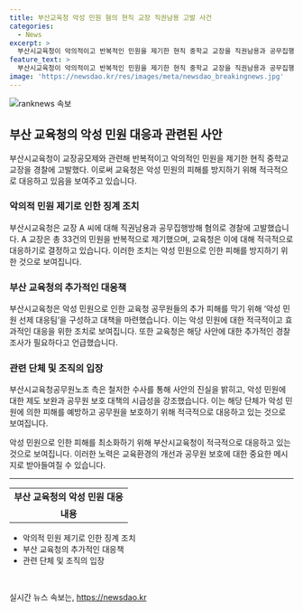 ```yaml
---
title: 부산교육청 악성 민원 혐의 현직 교장 직권남용 고발 사건
categories:
  - News
excerpt: >
  부산시교육청이 악의적이고 반복적인 민원을 제기한 현직 중학교 교장을 직권남용과 공무집행방해 혐의로 부산경찰청에 고발했다. 아울러 B 장학사의 사망과 A 교장의 민원 제기 간에 상당한 인과 관계가 있다고 보고 추가 조사를 요청했다. 시교육청은 이에 대비해 악성 민원 선제 대응팀을 구성하여 대책을 마련키로 결정했다. 해당 사건으로 악성 민원에 대한 제도 보완과 공무원 보호 대책이 시급하다는 지적이 나왔다.
feature_text: >
  부산시교육청이 악의적이고 반복적인 민원을 제기한 현직 중학교 교장을 직권남용과 공무집행방해 혐의로 부산경찰청에 고발했다. 아울러 B 장학사의 사망과 A 교장의 민원 제기 간에 상당한 인과 관계가 있다고 보고 추가 조사를 요청했다. 시교육청은 이에 대비해 악성 민원 선제 대응팀을 구성하여 대책을 마련키로 결정했다. 해당 사건으로 악성 민원에 대한 제도 보완과 공무원 보호 대책이 시급하다는 지적이 나왔다.
image: 'https://newsdao.kr/res/images/meta/newsdao_breakingnews.jpg'
---
```


<p><img src="https://newsdao.kr/res/images/meta/newsdao_breakingnews.jpg" alt="ranknews 속보" /></p>

<h2 data-ke-size="size26">부산 교육청의 악성 민원 대응과 관련된 사안</h2>

<p data-ke-size="size16">부산시교육청이 교장공모제와 관련해 반복적이고 악의적인 민원을 제기한 현직 중학교 교장을 경찰에 고발했다. 이로써 교육청은 악성 민원의 피해를 방지하기 위해 적극적으로 대응하고 있음을 보여주고 있습니다.</p>

<h3 data-ke-size="size23">악의적 민원 제기로 인한 징계 조치</h3>

<p data-ke-size="size16">부산시교육청은 교장 A 씨에 대해 직권남용과 공무집행방해 혐의로 경찰에 고발했습니다. A 교장은 총 33건의 민원을 반복적으로 제기했으며, 교육청은 이에 대해 적극적으로 대응하기로 결정하고 있습니다. 이러한 조치는 악성 민원으로 인한 피해를 방지하기 위한 것으로 보여집니다.</p>

<h3 data-ke-size="size23">부산 교육청의 추가적인 대응책</h3>

<p data-ke-size="size16">부산시교육청은 악성 민원으로 인한 교육청 공무원들의 추가 피해를 막기 위해 ‘악성 민원 선제 대응팀’을 구성하고 대책을 마련했습니다. 이는 악성 민원에 대한 적극적이고 효과적인 대응을 위한 조치로 보여집니다. 또한 교육청은 해당 사안에 대한 추가적인 경찰 조사가 필요하다고 언급했습니다.</p>

<h3 data-ke-size="size23">관련 단체 및 조직의 입장</h3>

<p data-ke-size="size16">부산시교육청공무원노조 측은 철저한 수사를 통해 사안의 진실을 밝히고, 악성 민원에 대한 제도 보완과 공무원 보호 대책의 시급성을 강조했습니다. 이는 해당 단체가 악성 민원에 의한 피해를 예방하고 공무원을 보호하기 위해 적극적으로 대응하고 있는 것으로 보여집니다.</p>

<p data-ke-size="size16">악성 민원으로 인한 피해를 최소화하기 위해 부산시교육청이 적극적으로 대응하고 있는 것으로 보여집니다. 이러한 노력은 교육환경의 개선과 공무원 보호에 대한 중요한 메시지로 받아들여질 수 있습니다.</p>

<hr>

<table>
    <tr>
        <td style="text-align: center; height: 17px;"><b>부산 교육청의 악성 민원 대응</b></td>
    </tr>
    <tr>
        <td style="text-align: center; height: 17px;"><b>내용</b></td>
    </tr>
</table>

<ul>
    <li>악의적 민원 제기로 인한 징계 조치</li>
    <li>부산 교육청의 추가적인 대응책</li>
    <li>관련 단체 및 조직의 입장</li>
</ul>

<p data-ke-size="size16">&nbsp;</p>
실시간 뉴스 속보는, <a href="https://newsdao.kr" rel="dofollow">https://newsdao.kr</a>


